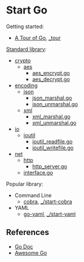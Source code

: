 # Start Go

Getting started:

- [A Tour of Go](https://tour.golang.org/), [_tour](_tour)

[Standard library](https://golang.org/pkg/):

- [crypto](https://pkg.go.dev/crypto)
  - [aes](https://pkg.go.dev/crypto/aes)
    - [aes_encrypt.go](_crypto/aes_encrypt.go)
    - [aes_decrypt.go](_crypto/aes_decrypt.go)
- [encoding](https://pkg.go.dev/encoding)
  - [json](https://pkg.go.dev/encoding/json)
    - [json_marshal.go](_encoding/json_marshal.go)
    - [json_unmarshal.go](_encoding/json_unmarshal.go)
  - [xml](https://pkg.go.dev/encoding/xml)
    - [xml_marshal.go](_encoding/xml_marshal.go)
    - [xml_unmarshal.go](_encoding/xml_unmarshal.go)
- [io](https://pkg.go.dev/io)
  - [ioutil](https://pkg.go.dev/io/ioutil)
    - [ioutil_readfile.go](_io/ioutil_readfile.go)
    - [ioutil_writefile.go](_io/ioutil_writefile.go)
- [net](https://pkg.go.dev/net)
  - [http](https://pkg.go.dev/net/http)
    - [http_server.go](_net/http_server.go)
  - [interface.go](_net/interface.go)

Popular library:

- Command Line
  - [cobra](https://github.com/spf13/cobra), [_/start-cobra](_/start-cobra)
- YAML
  - [go-yaml](https://github.com/go-yaml/yaml), [_/start-yaml](_/start-yaml)

## References

- [Go Doc](https://golang.org/doc/)
- [Awesome Go](https://github.com/avelino/awesome-go)
